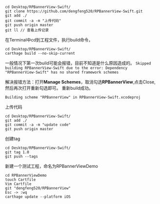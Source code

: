 ```
cd Desktop/RPBannerView-Swift/
git clone https://github.com/dengfeng520/RPBannerView-Swift.git
git add ./
git commit -a -m "上传代码"
git push origin master
git ll // 查看上传记录
```


在Terminal中cd到工程文件，执行build命令，
```
cd Desktop/RPBannerView-Swift/
carthage build --no-skip-current
```
一般情况下第一次build可能会报错，目前不知道是什么原因造成的。
`Skipped building RPBannerView-Swift due to the error:
Dependency "RPBannerView-Swift" has no shared framework schemes`

解决报错方法：打开**Manage Schemes**，取消勾选**RPBannerView**,点击Close,然后再次打开重新勾选即可。
重新build成功。

`Building scheme "RPBannerView" in RPBannerView-Swift.xcodeproj`

上传代码

```
cd Desktop/RPBannerView-Swift/
git add ./
git commit -a -m "update code"
git push origin master
```

创建tag

```
cd Desktop/RPBannerView-Swift/
git tag 1.0
git push --tags
```




新建一个测试工程，命名为RPBannerViewDemo

```
cd RPBannerViewDemo
touch Cartfile
Vim Cartfile
git "dengfeng520/RPBannerView"
Esc -> :wq
carthage update --platform iOS
```
